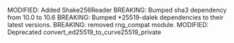 MODIFIED: Added Shake256Reader
BREAKING: Bumped sha3 dependency from 10.0 to 10.6
BREAKING: Bumped *25519-dalek dependencies to their latest versions.
BREAKING: removed rng_compat module.
MODIFIED: Deprecated convert_ed25519_to_curve25519_private
